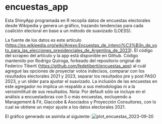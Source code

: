 # encuestas_app

Esta ShinyApp programada en R recopila datos de encuestas electorales desde Wikipedia y genera un gráfico, trazando tendencias para cada coalición electoral en base a un método de suavizado (LOESS).

La fuente de los datos es este artículo (https://es.wikipedia.org/wiki/Anexo:Encuestas_de_intenci%C3%B3n_de_voto_para_las_elecciones_presidenciales_de_Argentina_de_2023). 
El código del scrapeo del artículo y la app está disponible en Github. Código mantenido por Rodrigo Quiroga, forkeado del repositorio original de Federico Tiberti (https://github.com/fedetiberti/encuestas_app)
al cuál agregué las opciones de proyectar votos indecisos, comparar con los resultados electorales 2021 y 2023, separar los resultados pre y post PASO 2023, y un slider para ajustar el suavizado. La inclusión de las encuestas en este agregador no implica un respaldo a sus metodologías ni a la verosimilitud de sus resultados. Nota: Por default sólo se incluye en el análisis a encuestadoras con 5 o más encuestas, excluyendo a Management & Fit, Giaccobe & Asociados y Proyección Consultores, con lo cual se obtiene un mejor ajuste a los datos electorales 2021. 

El gráfico generado se asimila al siguiente:
![plot_encuestas_2023-09-20](https://github.com/rquiroga7/encuestas_app/assets/8103453/19b2e0b5-9a43-4557-8a1c-ef779a82cb40)
